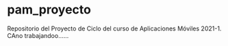 # pam_proyecto
Repositorio del Proyecto de Ciclo del curso de Aplicaciones Móviles 2021-1.
CAno trabajandoo......